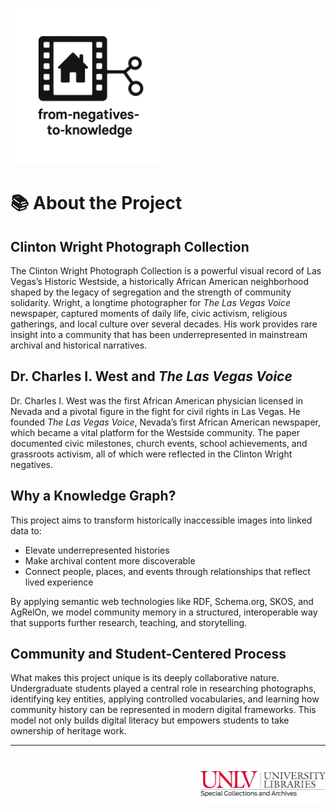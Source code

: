<p align="left">
  <a href="https://darnellemelvin.github.io/from-negatives-to-knowledge">
    <img src="assets/images/negative2nodeInverse_logo.png" alt="Home" style="height: 250px;">
  </a>
</p>

<link rel="stylesheet" href="style.css">

# 📚 About the Project

## Clinton Wright Photograph Collection

The Clinton Wright Photograph Collection is a powerful visual record of Las Vegas’s Historic Westside, a historically African American neighborhood shaped by the legacy of segregation and the strength of community solidarity. Wright, a longtime photographer for *The Las Vegas Voice* newspaper, captured moments of daily life, civic activism, religious gatherings, and local culture over several decades. His work provides rare insight into a community that has been underrepresented in mainstream archival and historical narratives.

## Dr. Charles I. West and *The Las Vegas Voice*

Dr. Charles I. West was the first African American physician licensed in Nevada and a pivotal figure in the fight for civil rights in Las Vegas. He founded *The Las Vegas Voice*, Nevada’s first African American newspaper, which became a vital platform for the Westside community. The paper documented civic milestones, church events, school achievements, and grassroots activism, all of which were reflected in the Clinton Wright negatives.

## Why a Knowledge Graph?

This project aims to transform historically inaccessible images into linked data to:
- Elevate underrepresented histories
- Make archival content more discoverable
- Connect people, places, and events through relationships that reflect lived experience

By applying semantic web technologies like RDF, Schema.org, SKOS, and AgRelOn, we model community memory in a structured, interoperable way that supports further research, teaching, and storytelling.

## Community and Student-Centered Process

What makes this project unique is its deeply collaborative nature. Undergraduate students played a central role in researching photographs, identifying key entities, applying controlled vocabularies, and learning how community history can be represented in modern digital frameworks. This model not only builds digital literacy but empowers students to take ownership of heritage work.

---

<p style="text-align: right; margin-top: 2em;">
  <a href="https://special.library.unlv.edu/">
  <img src="assets/images/unlv_sca_logo.png" alt="UNLV Special Collections & Archives Logo" style="max-width: 200px;">
  </a>
</p>
